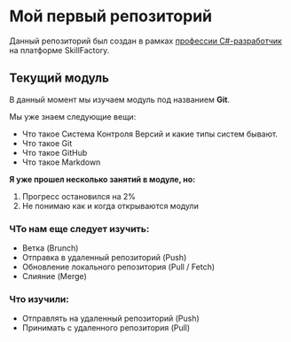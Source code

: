 # Мой первый репозиторий

Данный репозиторий был создан в рамках [профессии C#-разработчик](https://skillfactory.ru/csharp) на платформе SkillFactory.

## Текущий модуль
В данный момент мы изучаем модуль под названием **Git**.

Мы уже знаем следующие вещи:
* Что такое Система Контроля Версий и какие типы систем бывают.
* Что такое Git
* Что такое GitHub
* Что такое Markdown
  
**Я уже прошел несколько занятий в модуле, но:**

  1. Прогресс остановился на 2%
  2. Не понимаю как и когда открываются модули

### ЧТо нам еще следует изучить:
* Ветка (Brunch)
* Отправка в удаленный репозиторий (Push)
* Обновление локального репозитория (Pull / Fetch)
* Слияние (Merge)

### Что изучили:
* Отправлять на удаленный репозиторий (Push)
* Принимать с удаленного репозитория (Pull)
